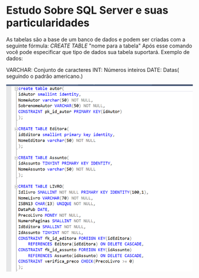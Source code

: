 # Estudo Sobre SQL Server e suas particularidades

As tabelas são a base de um banco de dados e podem ser criadas com a seguinte fórmula:
*CREATE TABLE* "nome para a tabela"
Após esse comando você pode especificar que tipo de dados sua tabela suportará.
Exemplo de dados:

VARCHAR: Conjunto de caracteres
INT: Números inteiros
DATE: Datas( seguindo o padrão americano.)

![image](https://github.com/DaviFelipe00/SQLServer/blob/master/BancoDeDados_SQL.png?raw=true)
